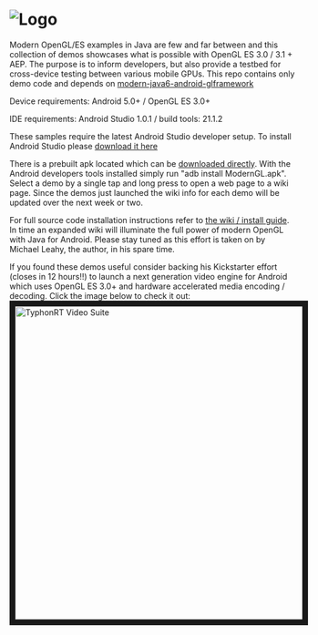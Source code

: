 
![Logo](http://i.imgur.com/UhCv44F.png "Logo")
============================
Modern OpenGL/ES examples in Java are few and far between and this collection of demos showcases what is possible with OpenGL ES 3.0 / 3.1 + AEP. The purpose is to inform developers, but also provide a testbed for cross-device testing between various mobile GPUs. This repo contains only demo code and depends on [modern-java6-android-glframework](https://github.com/typhonrt/modern-java6-android-glframework)

Device requirements: Android 5.0+ / OpenGL ES 3.0+ 

IDE requirements: Android Studio 1.0.1 / build tools: 21.1.2

These samples require the latest Android Studio developer setup. To install Android Studio please [download it here](http://developer.android.com/sdk/index.html)

There is a prebuilt apk located which can be [downloaded directly](https://github.com/typhonrt/modern-java6-android-gldemos/raw/master/prebuilt-apk/ModernGL.apk). With the Android developers tools installed simply run "adb install ModernGL.apk". Select a demo by a single tap and long press to open a web page to a wiki page. Since the demos just launched the wiki info for each demo will be updated over the next week or two. 

For full source code installation instructions refer to [the wiki / install guide](https://github.com/typhonrt/modern-java6-android-gldemos/wiki/installation). In time an expanded wiki will illuminate the full power of modern OpenGL with Java for Android. Please stay tuned as this effort is taken on by Michael Leahy, the author, in his spare time. 

If you found these demos useful consider backing his Kickstarter effort (closes in 12 hours!!) to launch a next generation video engine for Android which uses OpenGL ES 3.0+ and hardware accelerated media encoding / decoding.  Click the image below to check it out:
<a href="https://www.kickstarter.com/projects/85808410/typhonrt-video-suite-next-gen-video-apps-for-andro-0" target="_blank"><img src="http://i.imgur.com/gWh4A8M.png" 
alt="TyphonRT Video Suite" width="850" height="550" border="10" /></a>
